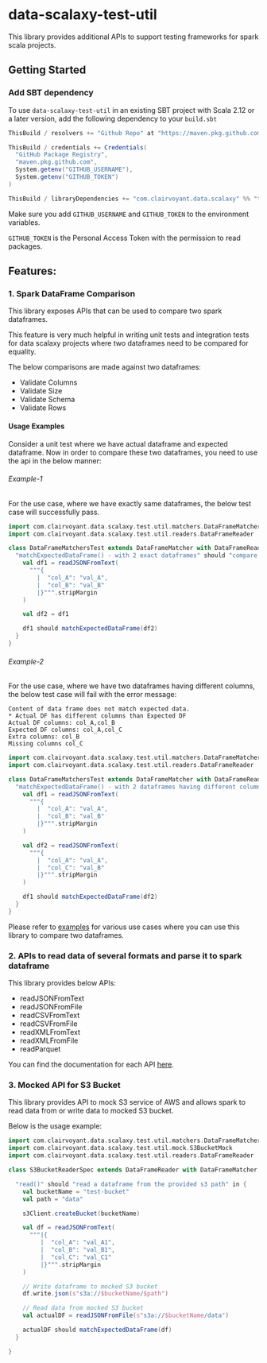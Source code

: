 # data-scalaxy-test-util

This library provides additional APIs to support testing frameworks for spark scala projects.

## Getting Started

### Add SBT dependency

To use `data-scalaxy-test-util` in an existing SBT project with Scala 2.12 or a later version,
add the following dependency to your `build.sbt`

```sbt
ThisBuild / resolvers += "Github Repo" at "https://maven.pkg.github.com/teamclairvoyant/data-scalaxy-test-util/"

ThisBuild / credentials += Credentials(
  "GitHub Package Registry",
  "maven.pkg.github.com",
  System.getenv("GITHUB_USERNAME"),
  System.getenv("GITHUB_TOKEN")
)

ThisBuild / libraryDependencies += "com.clairvoyant.data.scalaxy" %% "test-util" % "1.0.0" % Test
```

Make sure you add `GITHUB_USERNAME` and `GITHUB_TOKEN` to the environment variables.

`GITHUB_TOKEN` is the Personal Access Token with the permission to read packages.

## Features:

### 1. Spark DataFrame Comparison

This library exposes APIs that can be used to compare two spark dataframes.

This feature is very much helpful in writing unit tests and integration tests for data scalaxy projects where two 
dataframes need to be compared for equality.

The below comparisons are made against two dataframes:

* Validate Columns
* Validate Size
* Validate Schema
* Validate Rows

#### Usage Examples

Consider a unit test where we have actual dataframe and expected dataframe. Now in order to compare these two dataframes, 
you need to use the api in the below manner:

###### Example-1

For the use case, where we have exactly same dataframes, the below test case will successfully pass.

```scala
import com.clairvoyant.data.scalaxy.test.util.matchers.DataFrameMatcher
import com.clairvoyant.data.scalaxy.test.util.readers.DataFrameReader

class DataFrameMatchersTest extends DataFrameMatcher with DataFrameReader {
  "matchExpectedDataFrame() - with 2 exact dataframes" should "compare two dataframes correctly" in {
    val df1 = readJSONFromText(
      """{
        |  "col_A": "val_A",
        |  "col_B": "val_B"
        |}""".stripMargin
    )

    val df2 = df1

    df1 should matchExpectedDataFrame(df2)
  }
}
```

###### Example-2

For the use case, where we have two dataframes having different columns, the below test case will fail with the error message:

```text
Content of data frame does not match expected data.
* Actual DF has different columns than Expected DF
Actual DF columns: col_A,col_B
Expected DF columns: col_A,col_C
Extra columns: col_B
Missing columns col_C
```

```scala
import com.clairvoyant.data.scalaxy.test.util.matchers.DataFrameMatcher
import com.clairvoyant.data.scalaxy.test.util.readers.DataFrameReader

class DataFrameMatchersTest extends DataFrameMatcher with DataFrameReader {
  "matchExpectedDataFrame() - with 2 dataframes having different columns" should "fail dataframes comparison" in {
    val df1 = readJSONFromText(
      """{
        |  "col_A": "val_A",
        |  "col_B": "val_B"
        |}""".stripMargin
    )

    val df2 = readJSONFromText(
      """{
        |  "col_A": "val_A",
        |  "col_C": "val_B"
        |}""".stripMargin
    )

    df1 should matchExpectedDataFrame(df2)
  }
}
```

Please refer to [examples](src/test/scala/com/clairvoyant/data/scalaxy/test/util/matchers/DataFrameMatcherTest.scala) for various use cases where you can use this library to compare two dataframes.

### 2. APIs to read data of several formats and parse it to spark dataframe

This library provides below APIs:

* readJSONFromText
* readJSONFromFile
* readCSVFromText
* readCSVFromFile
* readXMLFromText
* readXMLFromFile
* readParquet

You can find the documentation for each API [here](src/main/scala/com/clairvoyant/data/scalaxy/test/util/readers/DataframeReader.scala).


### 3. Mocked API for S3 Bucket

This library provides API to mock S3 service of AWS and allows spark to read data from or write data to mocked S3 bucket.

Below is the usage example:

```scala
import com.clairvoyant.data.scalaxy.test.util.matchers.DataFrameMatcher
import com.clairvoyant.data.scalaxy.test.util.mock.S3BucketMock
import com.clairvoyant.data.scalaxy.test.util.readers.DataFrameReader

class S3BucketReaderSpec extends DataFrameReader with DataFrameMatcher with S3BucketMock {

  "read()" should "read a dataframe from the provided s3 path" in {
    val bucketName = "test-bucket"
    val path = "data"

    s3Client.createBucket(bucketName)

    val df = readJSONFromText(
      """|{
         |  "col_A": "val_A1",
         |  "col_B": "val_B1",
         |  "col_C": "val_C1"
         |}""".stripMargin
    )

    // Write dataframe to mocked S3 bucket
    df.write.json(s"s3a://$bucketName/$path")

    // Read data from mocked S3 bucket
    val actualDF = readJSONFromFile(s"s3a://$bucketName/data") 

    actualDF should matchExpectedDataFrame(df)
  }

}
``````